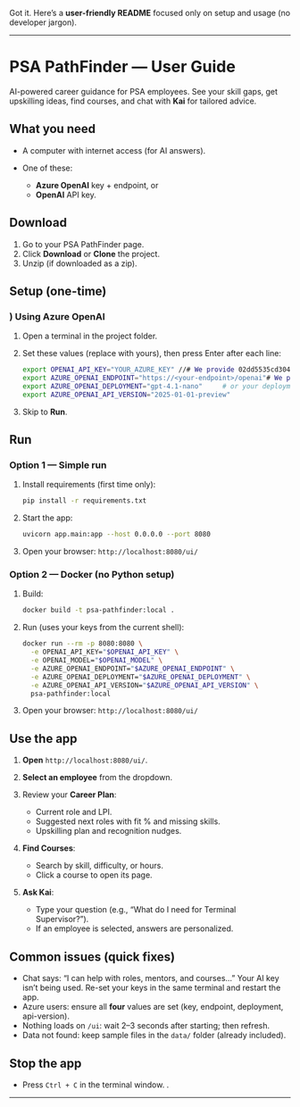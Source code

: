 Got it. Here’s a **user-friendly README** focused only on setup and usage (no developer jargon).

---

# PSA PathFinder — User Guide

AI-powered career guidance for PSA employees. See your skill gaps, get upskilling ideas, find courses, and chat with **Kai** for tailored advice.

## What you need

* A computer with internet access (for AI answers).
* One of these:

  * **Azure OpenAI** key + endpoint, or
  * **OpenAI** API key.

## Download

1. Go to your PSA PathFinder page.
2. Click **Download** or **Clone** the project.
3. Unzip (if downloaded as a zip).

## Setup (one-time)

### ) Using **Azure OpenAI** 

1. Open a terminal in the project folder.
2. Set these values (replace with yours), then press Enter after each line:

   ```bash
   export OPENAI_API_KEY="YOUR_AZURE_KEY" //# We provide 02dd5535cd304762b0325aceb8ab83f1 as Azure API key
   export AZURE_OPENAI_ENDPOINT="https://<your-endpoint>/openai"# We provide https://psacodesprint2025.azure-api.net as endpoint
   export AZURE_OPENAI_DEPLOYMENT="gpt-4.1-nano"     # or your deployment name
   export AZURE_OPENAI_API_VERSION="2025-01-01-preview"
   ```
3. Skip to **Run**.



## Run

### Option 1 — Simple run

1. Install requirements (first time only):

   ```bash
   pip install -r requirements.txt
   ```
2. Start the app:

   ```bash
   uvicorn app.main:app --host 0.0.0.0 --port 8080
   ```
3. Open your browser:
   `http://localhost:8080/ui/`

### Option 2 — Docker (no Python setup)

1. Build:

   ```bash
   docker build -t psa-pathfinder:local .
   ```
2. Run (uses your keys from the current shell):

   ```bash
   docker run --rm -p 8080:8080 \
     -e OPENAI_API_KEY="$OPENAI_API_KEY" \
     -e OPENAI_MODEL="$OPENAI_MODEL" \
     -e AZURE_OPENAI_ENDPOINT="$AZURE_OPENAI_ENDPOINT" \
     -e AZURE_OPENAI_DEPLOYMENT="$AZURE_OPENAI_DEPLOYMENT" \
     -e AZURE_OPENAI_API_VERSION="$AZURE_OPENAI_API_VERSION" \
     psa-pathfinder:local
   ```
3. Open your browser:
   `http://localhost:8080/ui/`

## Use the app

1. **Open** `http://localhost:8080/ui/`.
2. **Select an employee** from the dropdown.
3. Review your **Career Plan**:

   * Current role and LPI.
   * Suggested next roles with fit % and missing skills.
   * Upskilling plan and recognition nudges.
4. **Find Courses**:

   * Search by skill, difficulty, or hours.
   * Click a course to open its page.
5. **Ask Kai**:

   * Type your question (e.g., “What do I need for Terminal Supervisor?”).
   * If an employee is selected, answers are personalized.

## Common issues (quick fixes)

* Chat says: “I can help with roles, mentors, and courses…”
  Your AI key isn’t being used. Re-set your keys in the same terminal and restart the app.
* Azure users: ensure all **four** values are set (key, endpoint, deployment, api-version).
* Nothing loads on `/ui`: wait 2–3 seconds after starting; then refresh.
* Data not found: keep sample files in the `data/` folder (already included).

## Stop the app

* Press `Ctrl + C` in the terminal window.
.

---

